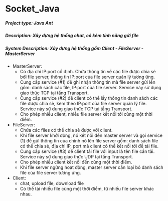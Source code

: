 # Socket_Java
##### Project type: Java Ant

##### Description: Xây dựng hệ thống chat, có kèm tính năng gửi file
##### System Description: Xây dựng hệ thống gồm Client - FileServer - MasterServer
 - MasterServer:
    + Có địa chỉ IP:port cố định. Chứa thông tin về các file được chia sẻ bởi file server, thông tin IP:port của file server quản lý tương ứng.
    + Cung cấp service (#1) để ghi nhận thông tin mà file server gửi lên gồm: danh sách các file, IP:port của file server. Service này sử dụng giao thức TCP tại tầng Transport.
    + Cung cấp service (#2) để client có thể lấy thông tin danh sách các file được chia sẻ, kèm theo IP:port của file server quản lý file. Service này sử dụng giao thức TCP tại tầng Transport.
    + Cho phép nhiều client, nhiều file server kết nối tới cùng một thời điểm.
 - FileServer:
    + Chứa các files có thể chia sẻ được với client.
    + Khi file server khởi động, nó kết nối đến master server và gọi service (1) để gửi thông tin của chính nó lên file server gồm: danh sách file có thể chia sẻ, địa chỉ IP, port mà client có thể kết nối tới để tải file.
    + Cung cấp service (#3) để client tải file với input là tên file cần tải. Service này sử dụng
giao thức UDP tại tầng Transport.
    + Cho phép nhiều client kết nối đến cùng một thời điểm.
    + Khi file server ngừng hoạt động, master server cần loại bỏ danh sách file của file server
tương ứng.
 - Client: 
    + chat, upload file, download file
    + Có thể tải nhiều file cùng một thời điểm, từ nhiều file server khác nhau.
